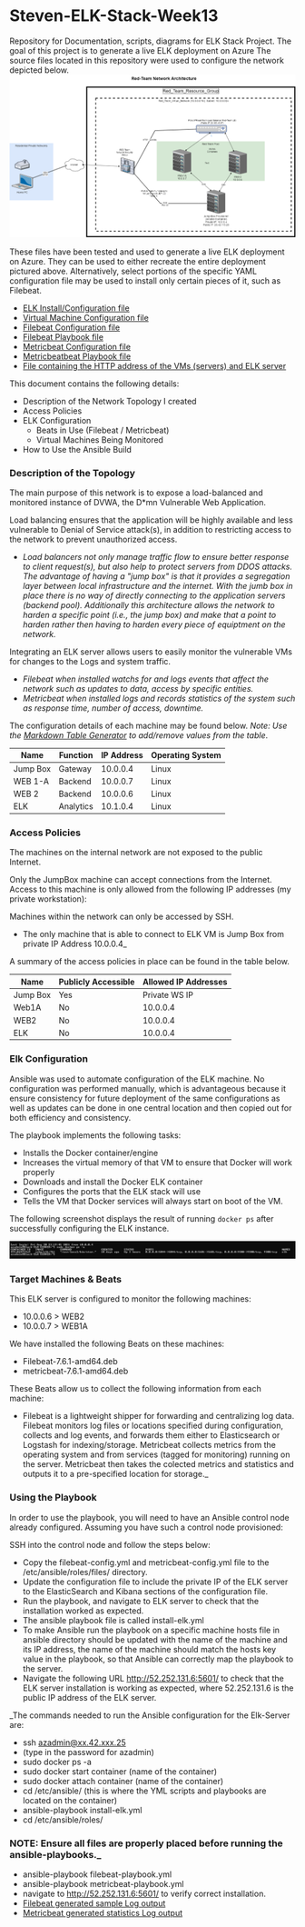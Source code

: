 # Steven-ELK-Stack-Week13
Repository for Documentation, scripts, diagrams for ELK Stack Project.  The goal of this project is to  generate a live ELK deployment on Azure
The source files located in this repository were used to configure the network depicted below.
![diagram](Diagrams/NetworkDiagram-Steven.png)

These files have been tested and used to generate a live ELK deployment on Azure. They can be used to either recreate the entire deployment pictured above. Alternatively, select portions of the specific YAML configuration file may be used to install only certain pieces of it, such as Filebeat. 

- [ELK Install/Configuration file](Ansible/install-elk.yml)
- [Virtual Machine Configuration file](Ansible/my-playbook.yml)
- [Filebeat Configuration file](Ansible/filebeat-config.yml)
- [Filebeat Playbook file](Ansible/filebeat-playbook.yml)
- [Metricbeat Configuration file](Ansible/metricbeat-config.yml)
- [Metricbeatbeat Playbook file](Ansible/metricbeat-playbook.yml)
- [File containing the HTTP address of the VMs (servers) and ELK server](Ansible/hosts)

This document contains the following details:
- Description of the Network Topology I created
- Access Policies
- ELK Configuration
  - Beats in Use (Filebeat / Metricbeat)
  - Virtual Machines Being Monitored
- How to Use the Ansible Build


### Description of the Topology

The main purpose of this network is to expose a load-balanced and monitored instance of DVWA, the D*mn Vulnerable Web Application.

Load balancing ensures that the application will be highly available and less vulnerable to Denial of Service attack(s), in addition to restricting access to the network to prevent unauthorized access.
- _Load balancers not only manage traffic flow to ensure better response to client request(s), but also help to protect servers from DDOS attacks. The advantage of having a "jump box" is that it provides a segregation layer between local infrastructure and the internet. With the jumb box in place there is no way of directly connecting to the application servers (backend pool).  Additionally this architecture allows the network to harden a specific point (i.e., the jump box) and make that a point to harden rather then having to harden every piece of equiptment on the network._

Integrating an ELK server allows users to easily monitor the vulnerable VMs for changes to the Logs and system traffic.
- _Filebeat when installed watchs for and logs events that affect the network such as updates to data, access by specific entities._
- _Metricbeat when installed logs and records statistics of the system such as response time, number of access, downtime._

The configuration details of each machine may be found below.
_Note: Use the [Markdown Table Generator](http://www.tablesgenerator.com/markdown_tables) to add/remove values from the table_.

| Name     | Function | IP Address | Operating System |
|----------|----------|------------|------------------|
| Jump Box | Gateway  | 10.0.0.4   | Linux            |
| WEB 1-A  | Backend  | 10.0.0.7   | Linux            |
| WEB 2    | Backend  | 10.0.0.6   | Linux            |
| ELK      | Analytics| 10.1.0.4   | Linux            |

### Access Policies

The machines on the internal network are not exposed to the public Internet. 

Only the JumpBox machine can accept connections from the Internet. Access to this machine is only allowed from the following IP addresses (my private workstation):

Machines within the network can only be accessed by SSH.
- The only machine that is able to connect to ELK VM is Jump Box from private IP Address 10.0.0.4_

A summary of the access policies in place can be found in the table below.

| Name     | Publicly Accessible | Allowed IP Addresses |
|----------|---------------------|----------------------|
| Jump Box | Yes                 | Private WS IP        |
| Web1A    | No                  | 10.0.0.4             |
| WEB2     | No                  | 10.0.0.4             |  
| ELK      | No                  | 10.0.0.4             |

### Elk Configuration

Ansible was used to automate configuration of the ELK machine. No configuration was performed manually, which is advantageous because it ensure consistency for future deployment of the same configurations as well as updates can be done in one central location and then copied out for both efficiency and consistency.

The playbook implements the following tasks:
- Installs the Docker container/engine
- Increases the virtual memory of that VM to ensure that Docker will work properly
- Downloads and install the Docker ELK container
- Configures the ports that the ELK stack will use
- Tells the VM that Docker services will always start on boot of the VM. 

The following screenshot displays the result of running `docker ps` after successfully configuring the ELK instance.

![ELK Stack docker ps output](Diagrams/docker-ELK.JPG)

### Target Machines & Beats
This ELK server is configured to monitor the following machines:
- 10.0.0.6 > WEB2
- 10.0.0.7 > WEB1A

We have installed the following Beats on these machines:
- Filebeat-7.6.1-amd64.deb
- metricbeat-7.6.1-amd64.deb 

These Beats allow us to collect the following information from each machine:
- Filebeat is a lightweight shipper for forwarding and centralizing log data. Filebeat monitors log files or locations specified during configuration, collects and log events, and forwards them either to Elasticsearch or Logstash for indexing/storage.
Metricbeat collects metrics from the operating system and from services (tagged for monitoring) running on the server. Metricbeat then takes the colected metrics and statistics and outputs it to a pre-specified location for storage._

### Using the Playbook
In order to use the playbook, you will need to have an Ansible control node already configured. Assuming you have such a control node provisioned: 

SSH into the control node and follow the steps below:
- Copy the filebeat-config.yml and metricbeat-config.yml file to the /etc/ansible/roles/files/ directory.
- Update the configuration file to include the private IP of the ELK server to the ElasticSearch and Kibana sections of the configuration file.
- Run the playbook, and navigate to ELK server to check that the installation worked as expected.
- The ansible playbook file is called install-elk.yml
- To make Ansible run the playbook on a specific machine hosts file in ansible directory should be updated with the name of the machine and its IP address, the name of the machine should match the hosts key value in the playbook, so that Ansible can correctly map the playbook to the server.
- Navigate the following URL http://52.252.131.6:5601/ to check that the ELK server installation is working as expected, where 52.252.131.6 is the public IP address of the ELK server.

_The commands needed to run the Ansible configuration for the Elk-Server are:

- ssh azadmin@xx.42.xxx.25
- (type in the password for azadmin)
- sudo docker ps -a
- sudo docker start container (name of the container)
- sudo docker attach container (name of the container)
- cd /etc/ansible/ (this is where the YML scripts and playbooks are located on the container)
- ansible-playbook install-elk.yml
- cd /etc/ansible/roles/
### NOTE: Ensure all files are properly placed before running the ansible-playbooks._
- ansible-playbook filebeat-playbook.yml
- ansible-playbook metricbeat-playbook.yml
- navigate to  http://52.252.131.6:5601/ to verify correct installation.
-    [Filebeat generated sample Log output](Diagrams/Logs-Output.PNG)
-    [Metricbeat generated statistics Log output](Diagrams/Metrics-Output.PNG)
